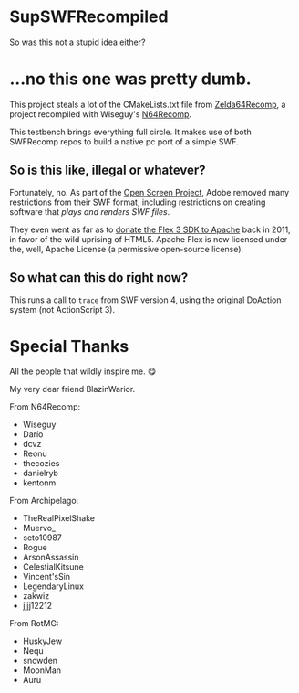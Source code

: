 # SupSWFRecompiled

So was this not a stupid idea either?

# ...no this one was pretty dumb.

This project steals a lot of the CMakeLists.txt file from [Zelda64Recomp](https://github.com/Zelda64Recomp/Zelda64Recomp), a project recompiled with Wiseguy's [N64Recomp](https://github.com/N64Recomp/N64Recomp).

This testbench brings everything full circle. It makes use of both SWFRecomp repos to build a native pc port of a simple SWF.

## So is this like, illegal or whatever?

Fortunately, no. As part of the [Open Screen Project](https://web.archive.org/web/20080506095459/http://www.adobe.com/aboutadobe/pressroom/pressreleases/200804/050108AdobeOSP.html), Adobe removed many restrictions from their SWF format, including restrictions on creating software that _plays and renders SWF files_.

They even went as far as to [donate the Flex 3 SDK to Apache](https://www.pcworld.com/article/478324/adobe_donates_flex_to_apache-2.html) back in 2011, in favor of the wild uprising of HTML5. Apache Flex is now licensed under the, well, Apache License (a permissive open-source license).

## So what can this do right now?

This runs a call to `trace` from SWF version 4, using the original DoAction system (not ActionScript 3).

# Special Thanks

All the people that wildly inspire me. 😋

My very dear friend BlazinWarior.

From N64Recomp:

- Wiseguy
- Darío
- dcvz
- Reonu
- thecozies
- danielryb
- kentonm

From Archipelago:

- TheRealPixelShake
- Muervo_
- seto10987
- Rogue
- ArsonAssassin
- CelestialKitsune
- Vincent'sSin
- LegendaryLinux
- zakwiz
- jjjj12212

From RotMG:

- HuskyJew
- Nequ
- snowden
- MoonMan
- Auru
